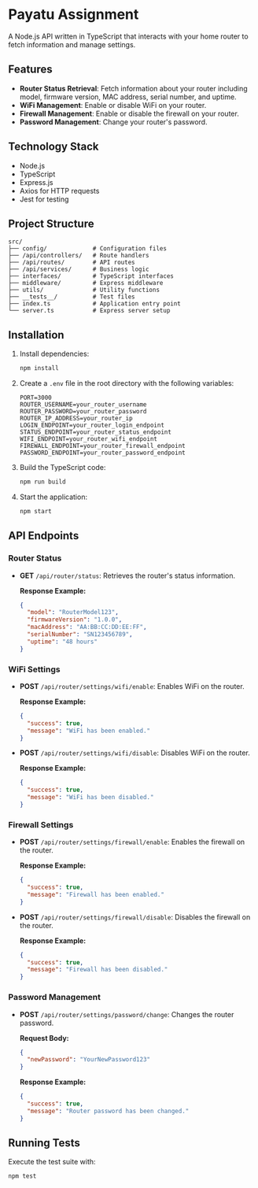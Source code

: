 # Payatu Assignment

A Node.js API written in TypeScript that interacts with your home router to fetch information and manage settings.

## Features

- **Router Status Retrieval**: Fetch information about your router including model, firmware version, MAC address, serial number, and uptime.
- **WiFi Management**: Enable or disable WiFi on your router.
- **Firewall Management**: Enable or disable the firewall on your router.
- **Password Management**: Change your router's password.

## Technology Stack

- Node.js
- TypeScript
- Express.js
- Axios for HTTP requests
- Jest for testing

## Project Structure

```
src/
├── config/             # Configuration files
├── /api/controllers/   # Route handlers
├── /api/routes/        # API routes
├── /api/services/      # Business logic
├── interfaces/         # TypeScript interfaces
├── middleware/         # Express middleware
├── utils/              # Utility functions
├── __tests__/          # Test files
├── index.ts            # Application entry point
└── server.ts           # Express server setup
```

## Installation

1. Install dependencies:

   ```bash
   npm install
   ```

2. Create a `.env` file in the root directory with the following variables:

   ```
   PORT=3000
   ROUTER_USERNAME=your_router_username
   ROUTER_PASSWORD=your_router_password
   ROUTER_IP_ADDRESS=your_router_ip
   LOGIN_ENDPOINT=your_router_login_endpoint
   STATUS_ENDPOINT=your_router_status_endpoint
   WIFI_ENDPOINT=your_router_wifi_endpoint
   FIREWALL_ENDPOINT=your_router_firewall_endpoint
   PASSWORD_ENDPOINT=your_router_password_endpoint
   ```

3. Build the TypeScript code:

   ```bash
   npm run build
   ```

4. Start the application:
   ```bash
   npm start
   ```

## API Endpoints

### Router Status

- **GET** `/api/router/status`: Retrieves the router's status information.

  **Response Example:**

  ```json
  {
    "model": "RouterModel123",
    "firmwareVersion": "1.0.0",
    "macAddress": "AA:BB:CC:DD:EE:FF",
    "serialNumber": "SN123456789",
    "uptime": "48 hours"
  }
  ```

### WiFi Settings

- **POST** `/api/router/settings/wifi/enable`: Enables WiFi on the router.

  **Response Example:**

  ```json
  {
    "success": true,
    "message": "WiFi has been enabled."
  }
  ```

- **POST** `/api/router/settings/wifi/disable`: Disables WiFi on the router.

  **Response Example:**

  ```json
  {
    "success": true,
    "message": "WiFi has been disabled."
  }
  ```

### Firewall Settings

- **POST** `/api/router/settings/firewall/enable`: Enables the firewall on the router.

  **Response Example:**

  ```json
  {
    "success": true,
    "message": "Firewall has been enabled."
  }
  ```

- **POST** `/api/router/settings/firewall/disable`: Disables the firewall on the router.

  **Response Example:**

  ```json
  {
    "success": true,
    "message": "Firewall has been disabled."
  }
  ```

### Password Management

- **POST** `/api/router/settings/password/change`: Changes the router password.

  **Request Body:**

  ```json
  {
    "newPassword": "YourNewPassword123"
  }
  ```

  **Response Example:**

  ```json
  {
    "success": true,
    "message": "Router password has been changed."
  }
  ```

## Running Tests

Execute the test suite with:

```bash
npm test
```
